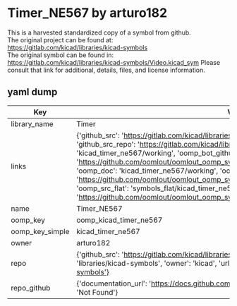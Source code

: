 # Timer_NE567 by arturo182  
This is a harvested standardized copy of a symbol from github.  
The original project can be found at:  
https://gitlab.com/kicad/libraries/kicad-symbols  
The original symbol can be found in:
https://gitlab.com/kicad/libraries/kicad-symbols/Video.kicad_sym
Please consult that link for additional, details, files, and license information.  
## yaml dump  
| Key | Value |  
| --- | --- |  
| library_name | Timer |  
| links | {'github_src': 'https://gitlab.com/kicad/libraries/kicad-symbols/Video.kicad_sym', 'github_src_repo': 'https://gitlab.com/kicad/libraries/kicad-symbols', 'oomp_bot': 'kicad_timer_ne567/working', 'oomp_bot_github': 'https://github.com/oomlout/oomlout_oomp_symbol_bot/tree/main/kicad_timer_ne567/working', 'oomp_doc': 'kicad_timer_ne567/working', 'oomp_doc_github': 'https://github.com/oomlout/oomlout_oomp_symbol_doc/tree/main/kicad_timer_ne567/working', 'oomp_src_flat': 'symbols_flat/kicad_timer_ne567/working', 'oomp_src_flat_github': 'https://github.com/oomlout/oomlout_oomp_symbol_src/tree/main/kicad_timer_ne567/working'} |  
| name | Timer_NE567 |  
| oomp_key | oomp_kicad_timer_ne567 |  
| oomp_key_simple | kicad_timer_ne567 |  
| owner | arturo182 |  
| repo | {'github_src': 'https://gitlab.com/kicad/libraries/kicad-symbols/Video.kicad_sym', 'name': 'libraries/kicad-symbols', 'owner': 'kicad', 'url': 'https://gitlab.com/kicad/libraries/kicad-symbols'} |  
| repo_github | {'documentation_url': 'https://docs.github.com/rest/repos/repos#get-a-repository', 'message': 'Not Found'} |  

